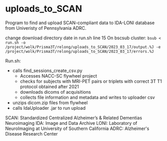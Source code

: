 # uploads_to_SCAN
Program to find and upload SCAN-compliant data to IDA-LONI database from Univeristy of Pennsylvania ADRC.

change download directory date in run.sh line 15
On bscsub cluster:
`bsub < run.sh -o /project/wolk/Prisma3T/relong/uploads_to_SCAN/2023_03_17/output.%J -e /project/wolk/Prisma3T/relong/uploads_to_SCAN/2023_03_17/errors.%J`

Run.sh:
- calls find_sessions_create_csv.py
    - Accesses NACC-SC flywheel project 
    - checks for subjects with MRI-PET pairs or triplets with correct 3T T1 protocol obtained after 2021 
    - downloads dicoms of acquisitions 
    - collects file information and metadata and writes to uploader csv
- unzips dicom.zip files from flywheel
- calls IdaUploader .jar to run upload
 

SCAN: Standardized Centralized Alzheimer’s & Related Dementias Neuroimaging
IDA: Image and Data Archive
LONI: Laboratory of NeuroImaging at University of Southern California
ADRC: Alzheimer's Disease Research Center
